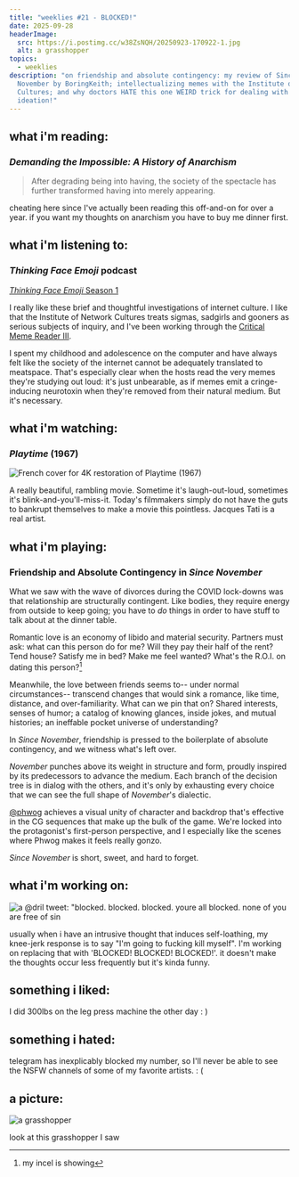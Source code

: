 ```yaml
---
title: "weeklies #21 - BLOCKED!"
date: 2025-09-28
headerImage:
  src: https://i.postimg.cc/w38ZsNQH/20250923-170922-1.jpg
  alt: a grasshopper
topics:
  - weeklies
description: "on friendship and absolute contingency: my review of Since
  November by BoringKeith; intellectualizing memes with the Institute of Network
  Cultures; and why doctors HATE this one WEIRD trick for dealing with suicidal
  ideation!"
---
```

## __what i'm reading__:
### _Demanding the Impossible: A History of Anarchism_
 
> After degrading being into having, the society of the spectacle has further transformed having into merely appearing.

cheating here since I've actually been reading this off-and-on for over a year. if you want my thoughts on anarchism you have to buy me dinner first.

## __what i'm listening to__:
### _Thinking Face Emoji_ podcast
[_Thinking Face Emoji_ Season 1](https://networkcultures.org/blog/2025/09/10/thinking-face-emoji-season-1-is-out/)

I really like these brief and thoughtful investigations of internet culture. I like that the Institute of Network Cultures treats sigmas, sadgirls and gooners as serious subjects of inquiry, and I've been working through the [Critical Meme Reader III](https://networkcultures.org/viralimageculture/2024/05/17/out-now-critical-meme-reader-iii-breaking-the-meme/).

I spent my childhood and adolescence on the computer and have always felt like the society of the internet cannot be adequately translated to meatspace. That's especially clear when the hosts read the very memes they're studying out loud: it's just unbearable, as if memes emit a cringe-inducing neurotoxin when they're removed from their natural medium. But it's necessary.

## __what i'm watching__:
### _Playtime_ (1967)
![French cover for 4K restoration of Playtime (1967)](https://external-content.duckduckgo.com/iu/?u=http%3A%2F%2Ffr.web.img6.acsta.net%2Fpictures%2F14%2F06%2F20%2F12%2F01%2F312588.jpg&f=1&nofb=1&ipt=638d0536965e295084e03f7a70510e51630ed9107f9eb69a4705b4a015b542cb)

A really beautiful, rambling movie. Sometime it's laugh-out-loud, sometimes it's blink-and-you'll-miss-it. Today's filmmakers simply do not have the guts to bankrupt themselves to make a movie this pointless. Jacques Tati is a real artist.

## __what i'm playing__:
### Friendship and Absolute Contingency in _Since November_

What we saw with the wave of divorces during the COVID lock-downs was that relationship are structurally contingent. Like bodies, they require energy from outside to keep going; you have to _do_ things in order to have stuff to talk about at the dinner table.

Romantic love is an economy of libido and material security. Partners must ask: what can this person do for me? Will they pay their half of the rent? Tend house? Satisfy me in bed? Make me feel wanted? What's the R.O.I. on dating this person?[^1]

Meanwhile, the love between friends seems to-- under normal circumstances-- transcend changes that would sink a romance, like time, distance, and over-familiarity. What can we pin that on? Shared interests, senses of humor; a catalog of knowing glances, inside jokes, and mutual histories; an ineffable pocket universe of understanding?

In _Since November_, friendship is pressed to the boilerplate of absolute contingency, and we witness what's left over. 

_November_ punches above its weight in structure and form, proudly inspired by its predecessors to advance the medium. Each branch of the decision tree is in dialog with the others, and it's only by exhausting every choice that we can see the full shape of _November_'s dialectic.

[@phwog](https://bsky.app/profile/phwog.bsky.social) achieves a visual unity of character and backdrop that's effective in the CG sequences that make up the bulk of the game. We're locked into the protagonist's first-person perspective, and I especially like the scenes where Phwog makes it feels really gonzo. 

_Since November_ is short, sweet, and hard to forget. 

## __what i'm working on__:

![a @dril tweet: "blocked. blocked. blocked. youre all blocked. none of you are free of sin](https://i.kym-cdn.com/photos/images/newsfeed/001/242/741/f7e.png)

usually when i have an intrusive thought that induces self-loathing, my knee-jerk response is to say "I'm going to fucking kill myself". I'm working on replacing that with 'BLOCKED! BLOCKED! BLOCKED!'. it doesn't make the thoughts occur less frequently but it's kinda funny. 

## __something i liked__:

I did 300lbs on the leg press machine the other day : )

## __something i hated__:

telegram has inexplicably blocked my number, so I'll never be able to see the NSFW channels of some of my favorite artists. : (

## __a picture__:
![a grasshopper](https://i.postimg.cc/w38ZsNQH/20250923-170922-1.jpg)

look at this grasshopper I saw

[^1]: my incel is showing
